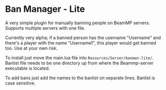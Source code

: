 # Ban Manager - Lite
A very simple plugin for manually banning people on BeamMP servers. Supports multiple servers with one file.

Currently very alpha; if a banned person has the username "Username" and there's a player with the name "Username1", this player would get banned too. Use at your own risk.

To install just move the main.lua file into `Resources/Server/banman-lite/`. Banlist file needs to be one directory up from where the Beammp-server executable is located. 

To add bans just add the names to the banlist on separate lines. Banlist is case sensitive.

